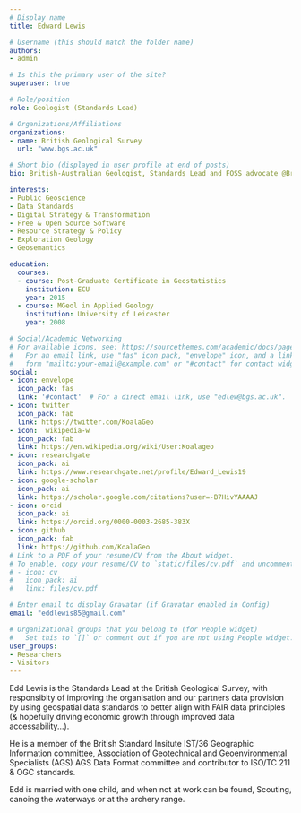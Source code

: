 ```yaml
---
# Display name
title: Edward Lewis

# Username (this should match the folder name)
authors:
- admin

# Is this the primary user of the site?
superuser: true

# Role/position
role: Geologist (Standards Lead)

# Organizations/Affiliations
organizations:
- name: British Geological Survey   
  url: "www.bgs.ac.uk"

# Short bio (displayed in user profile at end of posts)
bio: British-Australian Geologist, Standards Lead and FOSS advocate @BritGeoSurvey & a fan of @UKScouting

interests:
- Public Geoscience
- Data Standards
- Digital Strategy & Transformation
- Free & Open Source Software
- Resource Strategy & Policy
- Exploration Geology
- Geosemantics

education:
  courses:
  - course: Post-Graduate Certificate in Geostatistics
    institution: ECU
    year: 2015
  - course: MGeol in Applied Geology
    institution: University of Leicester
    year: 2008

# Social/Academic Networking
# For available icons, see: https://sourcethemes.com/academic/docs/page-builder/#icons
#   For an email link, use "fas" icon pack, "envelope" icon, and a link in the
#   form "mailto:your-email@example.com" or "#contact" for contact widget.
social:
- icon: envelope
  icon_pack: fas
  link: '#contact'  # For a direct email link, use "edlew@bgs.ac.uk".
- icon: twitter
  icon_pack: fab
  link: https://twitter.com/KoalaGeo
- icon:  wikipedia-w
  icon_pack: fab
  link: https://en.wikipedia.org/wiki/User:Koalageo
- icon: researchgate
  icon_pack: ai
  link: https://www.researchgate.net/profile/Edward_Lewis19
- icon: google-scholar
  icon_pack: ai
  link: https://scholar.google.com/citations?user=-B7HivYAAAAJ
- icon: orcid
  icon_pack: ai
  link: https://orcid.org/0000-0003-2685-383X
- icon: github
  icon_pack: fab
  link: https://github.com/KoalaGeo
# Link to a PDF of your resume/CV from the About widget.
# To enable, copy your resume/CV to `static/files/cv.pdf` and uncomment the lines below.
# - icon: cv
#   icon_pack: ai
#   link: files/cv.pdf

# Enter email to display Gravatar (if Gravatar enabled in Config)
email: "eddlewis85@gmail.com"

# Organizational groups that you belong to (for People widget)
#   Set this to `[]` or comment out if you are not using People widget.
user_groups:
- Researchers
- Visitors
---
```


Edd Lewis is the Standards Lead at the British Geological Survey, with responsibity of improving the organisation and our partners data provision by using geospatial data standards to better align with FAIR data principles (& hopefully driving economic growth through improved data accessability...). 

He is a member of the British Standard Insitute IST/36 Geographic Information committee, Association of Geotechnical and Geoenvironmental Specialists (AGS) AGS Data Format committee and contributor to ISO/TC 211 & OGC standards. 

Edd is married with one child, and when not at work can be found, Scouting, canoing the waterways or at the archery range.  
